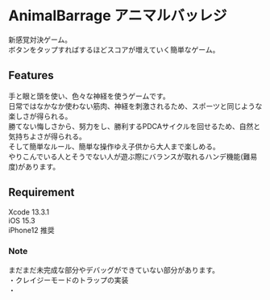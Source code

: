 # AnimalBarrage アニマルバッレジ
新感覚対決ゲーム。     
ボタンをタップすればするほどスコアが増えていく簡単なゲーム。

## Features
手と眼と頭を使い、色々な神経を使うゲームです。     
日常ではなかなか使わない筋肉、神経を刺激されるため、スポーツと同じような楽しさが得られる。     
勝てない悔しさから、努力をし、勝利するPDCAサイクルを回せるため、自然と気持ちよさが得られる。     
そして簡単なルール、簡単な操作ゆえ子供から大人まで楽しめる。     
やりこんでいる人とそうでない人が遊ぶ際にバランスが取れるハンデ機能(難易度)があります。     

## Requirement 
Xcode 13.3.1     
iOS 15.3    
iPhone12 推奨     

### Note
まだまだ未完成な部分やデバッグができていない部分があります。     
・クレイジーモードのトラップの実装     
・
